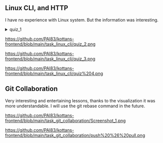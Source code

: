 ## Linux CLI, and HTTP

I have no experience with Linux system. But the information was interesting.

<details><summary>quiz_1</summary>
<p>

![quiz_1](https://github.com/PAI83/kottans-frontend/blob/main/task_linux_cli/quiz_1.png)
</p>
</details>

https://github.com/PAI83/kottans-frontend/blob/main/task_linux_cli/quiz_2.png

https://github.com/PAI83/kottans-frontend/blob/main/task_linux_cli/quiz_3.png

https://github.com/PAI83/kottans-frontend/blob/main/task_linux_cli/quiz%204.png



## Git Collaboration

Very interesting and entertaining lessons, thanks to the visualization it was more understandable. I will use the git rebase command in the future.

https://github.com/PAI83/kottans-frontend/blob/main/task_git_collaboration/Screenshot_1.png

https://github.com/PAI83/kottans-frontend/blob/main/task_git_collaboration/push%20%26%20pull.png
